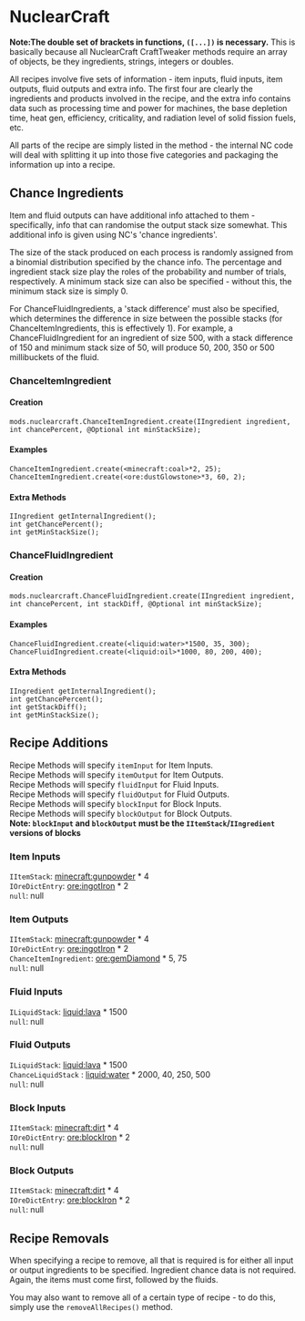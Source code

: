 # NuclearCraft

**Note:The double set of brackets in functions, `([...])` is necessary.**
This is basically because all NuclearCraft CraftTweaker methods require an array of objects, be they ingredients, strings, integers or doubles.

All recipes involve five sets of information - item inputs, fluid inputs, item outputs, fluid outputs and extra info. The
first four are clearly the ingredients and products involved in the recipe, and the extra info contains data such as
processing time and power for machines, the base depletion time, heat gen, efficiency, criticality, and radiation level
of solid fission fuels, etc.

All parts of the recipe are simply listed in the method - the internal NC code will deal with splitting it up into those
five categories and packaging the information up into a recipe.


## Chance Ingredients

Item and fluid outputs can have additional info attached to them - specifically, info that can randomise the output stack
size somewhat. This additional info is given using NC's 'chance ingredients'.

The size of the stack produced on each process is randomly assigned from a binomial distribution specified by the chance
info. The percentage and ingredient stack size play the roles of the probability and number of trials, respectively. A
minimum stack size can also be specified - without this, the minimum stack size is simply 0.

For ChanceFluidIngredients, a 'stack difference' must also be specified, which determines the difference in size between
the possible stacks (for ChanceItemIngredients, this is effectively 1). For example, a ChanceFluidIngredient for an
ingredient of size 500, with a stack difference of 150 and minimum stack size of 50, will produce 50, 200, 350 or 500
millibuckets of the fluid.

### ChanceItemIngredient

#### Creation

```zenscript
mods.nuclearcraft.ChanceItemIngredient.create(IIngredient ingredient, int chancePercent, @Optional int minStackSize);
```

#### Examples

```zenscript
ChanceItemIngredient.create(<minecraft:coal>*2, 25);
ChanceItemIngredient.create(<ore:dustGlowstone>*3, 60, 2);
```

#### Extra Methods

```zenscript
IIngredient getInternalIngredient();
int getChancePercent();
int getMinStackSize();
```

### ChanceFluidIngredient

#### Creation
```zenscript
mods.nuclearcraft.ChanceFluidIngredient.create(IIngredient ingredient, int chancePercent, int stackDiff, @Optional int minStackSize);
```

#### Examples
```zenscript
ChanceFluidIngredient.create(<liquid:water>*1500, 35, 300);
ChanceFluidIngredient.create(<liquid:oil>*1000, 80, 200, 400);
```

#### Extra Methods
```zenscript
IIngredient getInternalIngredient();
int getChancePercent();
int getStackDiff();
int getMinStackSize();
```

## Recipe Additions
Recipe Methods will specify `itemInput` for Item Inputs. <br/>
Recipe Methods will specify `itemOutput` for Item Outputs. <br/>
Recipe Methods will specify `fluidInput` for Fluid Inputs. <br/>
Recipe Methods will specify `fluidOutput` for Fluid Outputs. <br/>
Recipe Methods will specify `blockInput` for Block Inputs. <br/>
Recipe Methods will specify `blockOutput` for Block Outputs. <br/>
**Note: `blockInput` and `blockOutput` must be the `IItemStack`/`IIngredient` versions of blocks**

### Item Inputs 
`IItemStack`: <minecraft:gunpowder> * 4 <br/>
`IOreDictEntry`: <ore:ingotIron> * 2 <br/>
`null`: null

### Item Outputs
`IItemStack`: <minecraft:gunpowder> * 4 <br/>
`IOreDictEntry`: <ore:ingotIron> * 2 <br/>
`ChanceItemIngredient`: <ore:gemDiamond> * 5, 75 <br/>
`null`: null

### Fluid Inputs
`ILiquidStack`: <liquid:lava> * 1500 <br/>
`null`: null

### Fluid Outputs
`ILiquidStack`: <liquid:lava> * 1500 <br/>
`ChanceLiquidStack` : <liquid:water> * 2000, 40, 250, 500 <br/>
`null`: null

### Block Inputs
`IItemStack`: <minecraft:dirt> * 4 <br/>
`IOreDictEntry`: <ore:blockIron> * 2 <br/>
`null`: null

### Block Outputs
`IItemStack`: <minecraft:dirt> * 4 <br/>
`IOreDictEntry`: <ore:blockIron> * 2 <br/>
`null`: null

## Recipe Removals
When specifying a recipe to remove, all that is required is for either all input or output ingredients to be specified. 
Ingredient chance data is not required. Again, the items must come first, followed by the fluids.

You may also want to remove all of a certain type of recipe - to do this, simply use the `removeAllRecipes()` method.
